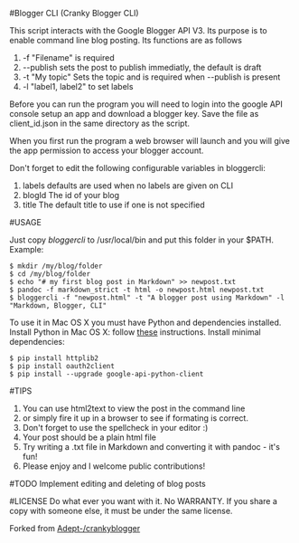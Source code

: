 #Blogger CLI (Cranky Blogger CLI)

This script interacts with the Google Blogger API V3. Its purpose is to enable
command line blog posting. Its functions are as follows

1. -f "Filename"        is required
2. --publish            sets the post to publish immediatly, the default is draft
3. -t "My topic"        Sets the topic and is required when --publish is present
4. -l "label1, label2"  to set labels

Before you can run the program you will need to login into the google API
console setup an app and download a blogger key. Save the file as client_id.json in the same
directory as the script.

When you first run the program a web browser will launch and you will give the
app permission to access your blogger account.

Don't forget to edit the following configurable variables in bloggercli:

1. labels  defaults are used when no labels are given on CLI
2. blogId  The id of your blog
3. title   The default title to use if one is not specified

#USAGE

Just copy *bloggercli* to /usr/local/bin and put this folder in your $PATH.
Example: 
```
$ mkdir /my/blog/folder
$ cd /my/blog/folder
$ echo "# my first blog post in Markdown" >> newpost.txt
$ pandoc -f markdown_strict -t html -o newpost.html newpost.txt
$ bloggercli -f "newpost.html" -t "A blogger post using Markdown" -l "Markdown, Blogger, CLI"
```
To use it in Mac OS X you must have Python and dependencies installed.
Install Python in Mac OS X: follow [these](http://www.marinamele.com/python) instructions.
Install minimal dependencies:
```
$ pip install httplib2
$ pip install oauth2client
$ pip install --upgrade google-api-python-client
```

#TIPS
1. You can use html2text to view the post in the command line 
2. or simply fire it up in a browser to see if formating is correct.
3. Don't forget to use the spellcheck in your editor :)
4. Your post should be a plain html file
5. Try writing a .txt file in Markdown and converting it with pandoc - it's fun!
6. Please enjoy and I welcome public contributions!

#TODO
Implement editing and deleting of blog posts


#LICENSE
Do what ever you want with it. No WARRANTY. If you share a copy with someone
else, it must be under the same license.

Forked from [Adept-/crankyblogger](https://github.com/Adept-/crankyblogger)
